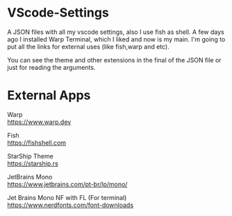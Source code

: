 # VScode-Settings
A JSON files with all my vscode settings, also I use fish as shell. A few days ago I installed Warp Terminal, which I liked and now is my main. I'm going to put all the links for external uses (like fish,warp and etc).

You can see the theme and other extensions in the final of the JSON file or just for reading the arguments.

# External Apps
Warp <br> 
https://www.warp.dev

Fish <br>
https://fishshell.com

StarShip Theme <br>
https://starship.rs

JetBrains Mono <Br>
https://www.jetbrains.com/pt-br/lp/mono/

Jet Brains Mono NF with FL (For terminal) <br>
https://www.nerdfonts.com/font-downloads


